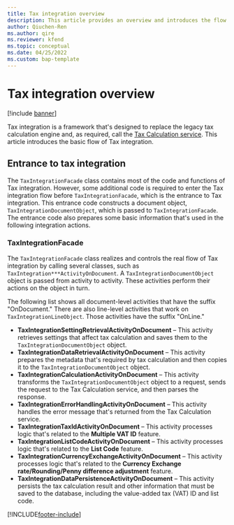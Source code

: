 ```yaml
---
title: Tax integration overview
description: This article provides an overview and introduces the flow of Tax integration.
author: Qiuchen-Ren
ms.author: qire
ms.reviewer: kfend
ms.topic: conceptual
ms.date: 04/25/2022
ms.custom: bap-template
---
```


# Tax integration overview

[!include [banner](../../includes/banner.md)]

Tax integration is a framework that's designed to replace the legacy tax calculation engine and, as required, call the [Tax Calculation service](global-tax-calcuation-service-overview.md). This article introduces the basic flow of Tax integration.

## Entrance to tax integration

The `TaxIntegrationFacade` class contains most of the code and functions of Tax integration. However, some additional code is required to enter the Tax integration flow before `TaxIntegrationFacade`, which is the entrance to Tax integration. This entrance code constructs a document object, `TaxIntegrationDocumentObject`, which is passed to `TaxIntegrationFacade`. The entrance code also prepares some basic information that's used in the following integration actions.

### TaxIntegrationFacade

The `TaxIntegrationFacade` class realizes and controls the real flow of Tax integration by calling several classes, such as `TaxIntegration***ActivityOnDocument`. A `TaxIntegrationDocumentObject` object is passed from activity to activity. These activities perform their actions on the object in turn.

The following list shows all document-level activities that have the suffix "OnDocument." There are also line-level activities that work on `TaxIntegrationLineObject`. Those activities have the suffix "OnLine."

- **TaxIntegrationSettingRetrievalActivityOnDocument** – This activity retrieves settings that affect tax calculation and saves them to the `TaxIntegrationDocumentObject` object.
- **TaxIntegrationDataRetrievalActivityOnDocument** – This activity prepares the metadata that's required by tax calculation and then copies it to the `TaxIntegrationDocumentObject` object.
- **TaxIntegrationCalculationActivityOnDocument** – This activity transforms the `TaxIntegrationDocumentObject` object to a request, sends the request to the Tax Calculation service, and then parses the response.
- **TaxIntegrationErrorHandlingActivityOnDocument** – This activity handles the error message that's returned from the Tax Calculation service.
- **TaxIntegrationTaxIdActivityOnDocument** – This activity processes logic that's related to the **Multiple VAT ID** feature.
- **TaxIntegrationListCodeActivityOnDocument** – This activity processes logic that's related to the **List Code** feature.
- **TaxIntegrationCurrencyExchangeActivityOnDocument** – This activity processes logic that's related to the **Currency Exchange rate/Rounding/Penny difference adjustment** feature.
- **TaxIntegrationDataPersistenceActivityOnDocument** – This activity persists the tax calculation result and other information that must be saved to the database, including the value-added tax (VAT) ID and list code.

[!INCLUDE[footer-include](../../../includes/footer-banner.md)]
